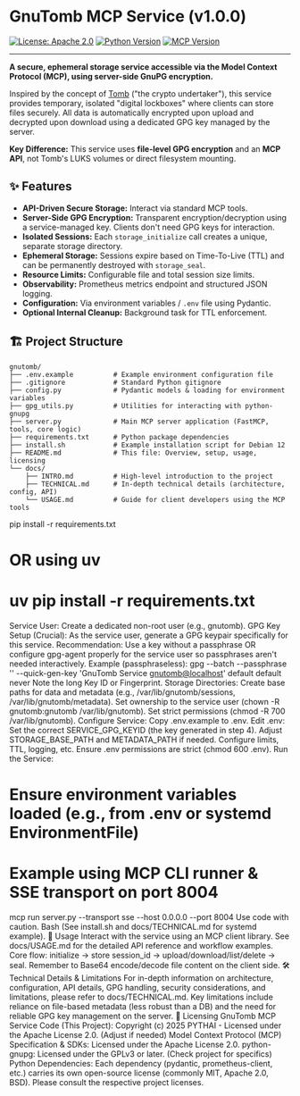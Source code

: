 # GnuTomb MCP Service (v1.0.0)

[![License: Apache 2.0](https://img.shields.io/badge/License-Apache%202.0-blue.svg)](https://www.apache.org/licenses/LICENSE-2.0) <!-- Assuming Apache 2.0, update if different -->
[![Python Version](https://img.shields.io/badge/python-3.10+-blue.svg)](https://www.python.org/downloads/)
[![MCP Version](https://img.shields.io/badge/MCP-Compliant-success.svg)](https://modelcontextprotocol.info/)

---

**A secure, ephemeral storage service accessible via the Model Context Protocol (MCP), using server-side GnuPG encryption.**

Inspired by the concept of [Tomb](https://www.dyne.org/software/tomb/) ("the crypto undertaker"), this service provides temporary, isolated "digital lockboxes" where clients can store files securely. All data is automatically encrypted upon upload and decrypted upon download using a dedicated GPG key managed by the server.

**Key Difference:** This service uses **file-level GPG encryption** and an **MCP API**, not Tomb's LUKS volumes or direct filesystem mounting.

## ✨ Features

*   **API-Driven Secure Storage:** Interact via standard MCP tools.
*   **Server-Side GPG Encryption:** Transparent encryption/decryption using a service-managed key. Clients don't need GPG keys for interaction.
*   **Isolated Sessions:** Each `storage_initialize` call creates a unique, separate storage directory.
*   **Ephemeral Storage:** Sessions expire based on Time-To-Live (TTL) and can be permanently destroyed with `storage_seal`.
*   **Resource Limits:** Configurable file and total session size limits.
*   **Observability:** Prometheus metrics endpoint and structured JSON logging.
*   **Configuration:** Via environment variables / `.env` file using Pydantic.
*   **Optional Internal Cleanup:** Background task for TTL enforcement.

## 🏗️ Project Structure

```plaintext
gnutomb/
├── .env.example          # Example environment configuration file
├── .gitignore            # Standard Python gitignore
├── config.py             # Pydantic models & loading for environment variables
├── gpg_utils.py          # Utilities for interacting with python-gnupg
├── server.py             # Main MCP server application (FastMCP, tools, core logic)
├── requirements.txt      # Python package dependencies
├── install.sh            # Example installation script for Debian 12
├── README.md             # This file: Overview, setup, usage, licensing
└── docs/
    ├── INTRO.md          # High-level introduction to the project
    ├── TECHNICAL.md      # In-depth technical details (architecture, config, API)
    └── USAGE.md          # Guide for client developers using the MCP tools
```
pip install -r requirements.txt
# OR using uv
# uv pip install -r requirements.txt


Service User: Create a dedicated non-root user (e.g., gnutomb).
GPG Key Setup (Crucial):
As the service user, generate a GPG keypair specifically for this service.
Recommendation: Use a key without a passphrase OR configure gpg-agent properly for the service user so passphrases aren't needed interactively.
Example (passphraseless): gpg --batch --passphrase '' --quick-gen-key 'GnuTomb Service <gnutomb@localhost>' default default never
Note the long Key ID or Fingerprint.
Storage Directories:
Create base paths for data and metadata (e.g., /var/lib/gnutomb/sessions, /var/lib/gnutomb/metadata).
Set ownership to the service user (chown -R gnutomb:gnutomb /var/lib/gnutomb).
Set strict permissions (chmod -R 700 /var/lib/gnutomb).
Configure Service:
Copy .env.example to .env.
Edit .env: Set the correct SERVICE_GPG_KEYID (the key generated in step 4). Adjust STORAGE_BASE_PATH and METADATA_PATH if needed. Configure limits, TTL, logging, etc.
Ensure .env permissions are strict (chmod 600 .env).
Run the Service:
# Ensure environment variables loaded (e.g., from .env or systemd EnvironmentFile)
# Example using MCP CLI runner & SSE transport on port 8004
mcp run server.py --transport sse --host 0.0.0.0 --port 8004
Use code with caution.
Bash
(See install.sh and docs/TECHNICAL.md for systemd example).
📖 Usage
Interact with the service using an MCP client library. See docs/USAGE.md for the detailed API reference and workflow examples. Core flow: initialize -> store session_id -> upload/download/list/delete -> seal. Remember to Base64 encode/decode file content on the client side.
🛠️ Technical Details & Limitations
For in-depth information on architecture, configuration, API details, GPG handling, security considerations, and limitations, please refer to docs/TECHNICAL.md. Key limitations include reliance on file-based metadata (less robust than a DB) and the need for reliable GPG key management on the server.
📜 Licensing
GnuTomb MCP Service Code (This Project): Copyright (c) 2025 PYTHAI - Licensed under the Apache License 2.0. (Adjust if needed)
Model Context Protocol (MCP) Specification & SDKs: Licensed under the Apache License 2.0.
python-gnupg: Licensed under the GPLv3 or later. (Check project for specifics)
Python Dependencies: Each dependency (pydantic, prometheus-client, etc.) carries its own open-source license (commonly MIT, Apache 2.0, BSD). Please consult the respective project licenses.

